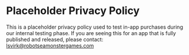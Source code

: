 # Placeholder Privacy Policy
This is a placeholder privacy policy used to test in-app purchases during our internal testing phase.
If you are seeing this for an app that is fully published and released, please contact:
lsvirk@robotseamonstergames.com
